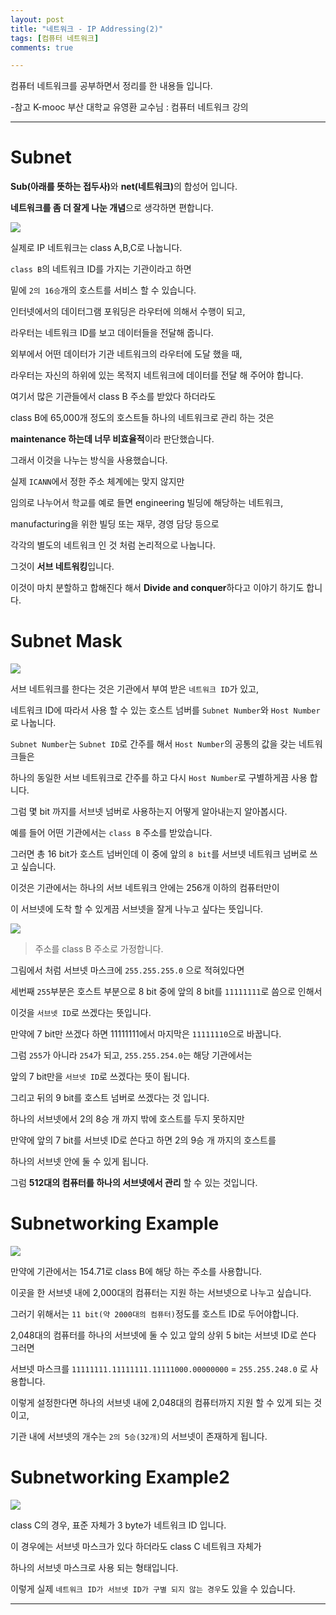 ```yaml
---
layout: post
title: "네트워크 - IP Addressing(2)"
tags: [컴퓨터 네트워크]
comments: true

---
```


컴퓨터 네트워크를 공부하면서 정리를 한 내용들 입니다.

-참고 K-mooc 부산 대학교 유영환 교수님 : 컴퓨터 네트워크 강의

---

# Subnet

<strong>Sub(아래를 뜻하는 접두사)</strong>와 <strong>net(네트워크)</strong>의 합성어 입니다.

<strong>네트워크를 좀 더 잘게 나눈 개념</strong>으로 생각하면 편합니다.

<img src="https://raw.githubusercontent.com/junghyun100/junghyun100.github.io/master/images/1215/Subnet.PNG">

실제로 IP 네트워크는 class A,B,C로 나눕니다.

`class B`의 네트워크 ID를 가지는 기관이라고 하면 

밑에 `2의 16승`개의 호스트를 서비스 할 수 있습니다.

인터넷에서의 데이터그램 포워딩은 라우터에 의해서 수행이 되고,

라우터는 네트워크 ID를 보고 데이터들을 전달해 줍니다.

외부에서 어떤 데이터가 기관 네트워크의 라우터에 도달 했을 때,

라우터는 자신의 하위에 있는 목적지 네트워크에 데이터를 전달 해 주어야 합니다.

여기서 많은 기관들에서 class B 주소를 받았다 하더라도

class B에 65,000개 정도의 호스트들 하나의 네트워크로 관리 하는 것은 

<strong>maintenance 하는데 너무 비효율적</strong>이라 판단했습니다.

그래서 이것을 나누는 방식을 사용했습니다.

실제 `ICANN`에서 정한 주소 체계에는 맞지 않지만 

임의로 나누어서 학교를 예로 들면 engineering 빌딩에 해당하는 네트워크,

manufacturing을 위한 빌딩 또는 재무, 경영 담당 등으로 

각각의 별도의 네트워크 인 것 처럼 논리적으로 나눕니다.

그것이 <strong>서브 네트워킹</strong>입니다. 

이것이 마치 분할하고 합해진다 해서 <strong>Divide and conquer</strong>하다고 이야기 하기도 합니다.

# Subnet Mask

<img src="https://raw.githubusercontent.com/junghyun100/junghyun100.github.io/master/images/1215/Subnet%20Mask.PNG">

서브 네트워크를 한다는 것은 기관에서 부여 받은 `네트워크 ID`가 있고,

네트워크 ID에 따라서 사용 할 수 있는 호스트 넘버를 `Subnet Number`와 `Host Number`로 나눕니다.

`Subnet Number`는 `Subnet ID`로 간주를 해서 `Host Number`의 공통의 값을 갖는 네트워크들은

하나의 동일한 서브 네트워크로 간주를 하고 다시 `Host Number`로 구별하게끔 사용 합니다.

그럼 몇 bit 까지를 서브넷 넘버로 사용하는지 어떻게 알아내는지 알아봅시다.

예를 들어 어떤 기관에서는 `class B` 주소를 받았습니다.

그러면 총 16 bit가 호스트 넘버인데 이 중에 앞의 `8 bit`를 서브넷 네트워크 넘버로 쓰고 싶습니다.

이것은 기관에서는 하나의 서브 네트워크 안에는 256개 이하의 컴퓨터만이 

이 서브넷에 도착 할 수 있게끔 서브넷을 잘게 나누고 싶다는 뜻입니다.

<img src="https://raw.githubusercontent.com/junghyun100/junghyun100.github.io/master/images/1215/Subnet%20Mask%20-%20%EB%B3%B5%EC%82%AC%EB%B3%B8.PNG">

> 주소를 class B 주소로 가정합니다.

그림에서 처럼 서브넷 마스크에 `255.255.255.0` 으로 적혀있다면 

세번째 `255`부분은 호스트 부분으로 8 bit 중에 앞의 8 bit를 `11111111`로 씀으로 인해서

이것을 `서브넷 ID`로 쓰겠다는 뜻입니다. 

만약에 7 bit만 쓰겠다 하면 11111111에서 마지막은 `11111110`으로 바꿉니다.

그럼 `255`가 아니라 `254`가 되고, `255.255.254.0`는 해당 기관에서는 

앞의 7 bit만을 `서브넷 ID`로 쓰겠다는 뜻이 됩니다.

그리고 뒤의 9 bit를 호스트 넘버로 쓰겠다는 것 입니다.

하나의 서브넷에서 2의 8승 개 까지 밖에 호스트를 두지 못하지만 

만약에 앞의 7 bit를 서브넷 ID로 쓴다고 하면 2의 9승 개 까지의 호스트를 

하나의 서브넷 안에 둘 수 있게 됩니다.

그럼 <strong>512대의 컴퓨터를 하나의 서브넷에서 관리</strong> 할 수 있는 것입니다.

# Subnetworking Example

<img src="https://raw.githubusercontent.com/junghyun100/junghyun100.github.io/master/images/1215/Subnet%20Working%20Example.PNG">

만약에 기관에서는 154.71로 class B에 해당 하는 주소를 사용합니다.

이곳을 한 서브넷 내에 2,000대의 컴퓨터는 지원 하는 서브넷으로 나누고 싶습니다.

그러기 위해서는 `11 bit(약 2000대의 컴퓨터)`정도를 호스트 ID로 두어야합니다.

2,048대의 컴퓨터를 하나의 서브넷에 둘 수 있고 앞의 상위 5 bit는 서브넷 ID로 쓴다 그러면

서브넷 마스크를 `11111111.11111111.11111000.00000000` = `255.255.248.0` 로 사용합니다.

이렇게 설정한다면 하나의 서브넷 내에 2,048대의 컴퓨터까지 지원 할 수 있게 되는 것이고,

기관 내에 서브넷의 개수는 `2의 5승(32개)`의 서브넷이 존재하게 됩니다.

# Subnetworking Example2

<img src="https://raw.githubusercontent.com/junghyun100/junghyun100.github.io/master/images/1215/Subnet%20Working%20Example%20classC.PNG">

class C의 경우, 표준 자체가 3 byte가 네트워크 ID 입니다.

이 경우에는 서브넷 마스크가 있다 하더라도 class C 네트워크 자체가 

하나의 서브넷 마스크로 사용 되는 형태입니다. 

이렇게 실제 `네트워크 ID가 서브넷 ID가 구별 되지 않는 경우`도 있을 수 있습니다.

---
